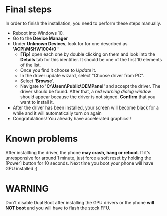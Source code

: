 ﻿# Final steps

In order to finish the installation, you need to perform these steps manually.

* Reboot into Windows 10.
* Go to the **Device Manager**
* Under **Unknown Devices**, look for for one described as **'ACPI\MSHW1004\0
'** 
  * **[Tip]** open each one by double clicking on them and look into the **Details** tab for this identifier. It should be one of the first 10 elements of the list.
  * Once you find it choose to *Update* it. 
  * In the driver update wizard, select "Choose driver from PC". 
  * Select **'Browse**'.  
  * Navigate to **'C:\Users\Public\OEMPanel'** and accept the driver. The driver should be found. After that, a *red warning dialog window* should appear because the driver is not signed. **Confirm** that you want to install it.
* After the driver has been installed, your screen will become black for a while and it will automatically turn on again
* Congratulations! You already have accelerated graphics!!

# Known problems
  After installting the driver, the phone **may crash, hang or reboot**. If it's unresponsive for around 1 minute, just force a soft reset by holding the [Power] button for 10 seconds.
  Next time you boot your phone will have GPU installed ;)


# WARNING
Don't disable Dual Boot after installing the GPU drivers or the phone **will NOT boot** and you will have to flash the stock FFU.


